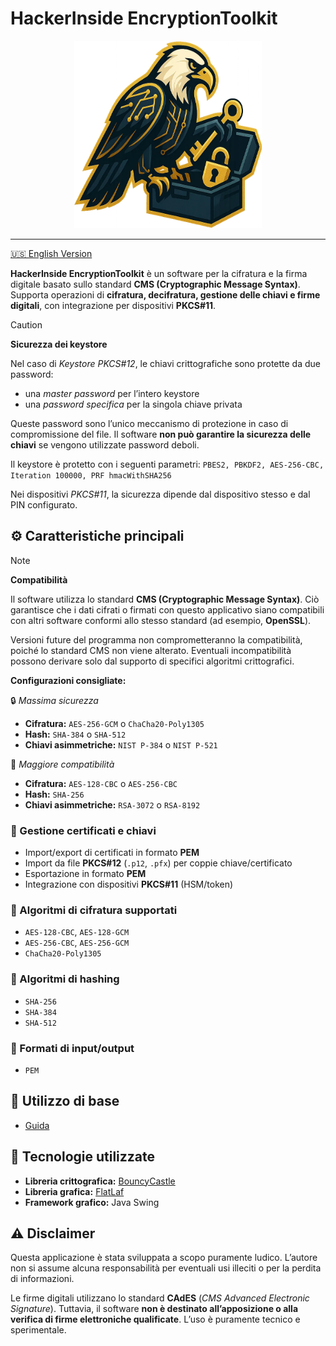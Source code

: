 # HackerInside EncryptionToolkit
<p align="center">
<img src="resources/it/hackerinside/etk/GUI/icons/app_icon.png" width="300" height="300"/>
</p>

---
[🇺🇸 English Version](README-en.md)

**HackerInside EncryptionToolkit** è un software per la cifratura e la firma digitale basato sullo standard **CMS (Cryptographic Message Syntax)**.
Supporta operazioni di **cifratura, decifratura, gestione delle chiavi e firme digitali**, con integrazione per dispositivi **PKCS#11**.


> [!CAUTION]
> **Sicurezza dei keystore**
>
> Nel caso di *Keystore PKCS#12*, le chiavi crittografiche sono protette da due password:
>
> - una *master password* per l’intero keystore
> - una *password specifica* per la singola chiave privata
>
> Queste password sono l’unico meccanismo di protezione in caso di compromissione del file.
> Il software **non può garantire la sicurezza delle chiavi** se vengono utilizzate password deboli.
>
> Il keystore è protetto con i seguenti parametri:
`PBES2, PBKDF2, AES-256-CBC, Iteration 100000, PRF hmacWithSHA256`
>
> Nei dispositivi *PKCS#11*, la sicurezza dipende dal dispositivo stesso e dal PIN configurato.

## ⚙️ Caratteristiche principali
> [!NOTE]
> **Compatibilità**
>
> Il software utilizza lo standard **CMS (Cryptographic Message Syntax)**.
> Ciò garantisce che i dati cifrati o firmati con questo applicativo siano compatibili con altri software conformi allo stesso standard (ad esempio, **OpenSSL**).
>
> Versioni future del programma non comprometteranno la compatibilità, poiché lo standard CMS non viene alterato.
> Eventuali incompatibilità possono derivare solo dal supporto di specifici algoritmi crittografici.
>
> **Configurazioni consigliate:**
>
> 🔒 *Massima sicurezza*
>
> - **Cifratura:** `AES-256-GCM` o `ChaCha20-Poly1305`
> - **Hash:** `SHA-384` o `SHA-512`
> - **Chiavi asimmetriche:** `NIST P-384` o `NIST P-521`
>
> 🔄 *Maggiore compatibilità*
>
> - **Cifratura:** `AES-128-CBC` o `AES-256-CBC`
> - **Hash:** `SHA-256`
> - **Chiavi asimmetriche:** `RSA-3072` o `RSA-8192`

### 🔑 Gestione certificati e chiavi
- Import/export di certificati in formato **PEM**
- Import da file **PKCS#12** (`.p12`, `.pfx`) per coppie chiave/certificato
- Esportazione in formato **PEM**
- Integrazione con dispositivi **PKCS#11** (HSM/token)

### 🔐 Algoritmi di cifratura supportati
- `AES-128-CBC`, `AES-128-GCM`
- `AES-256-CBC`, `AES-256-GCM`
- `ChaCha20-Poly1305`

### 🧮 Algoritmi di hashing
- `SHA-256`
- `SHA-384`
- `SHA-512`

### 📁 Formati di input/output
- `PEM`



## 🧭 Utilizzo di base
- [Guida](USAGE.md)


## 🧰 Tecnologie utilizzate

- **Libreria crittografica:** [BouncyCastle](https://www.bouncycastle.org/)
- **Libreria grafica:** [FlatLaf](https://www.formdev.com/flatlaf/)
- **Framework grafico:** Java Swing

## ⚠️ Disclaimer
Questa applicazione è stata sviluppata a scopo puramente ludico. L’autore non si assume alcuna responsabilità per eventuali usi illeciti o per la perdita di informazioni. 

Le firme digitali utilizzano lo standard **CAdES** (*CMS Advanced Electronic Signature*). Tuttavia, il software **non è destinato all’apposizione o alla verifica di firme elettroniche qualificate**. L’uso è puramente tecnico e sperimentale.

